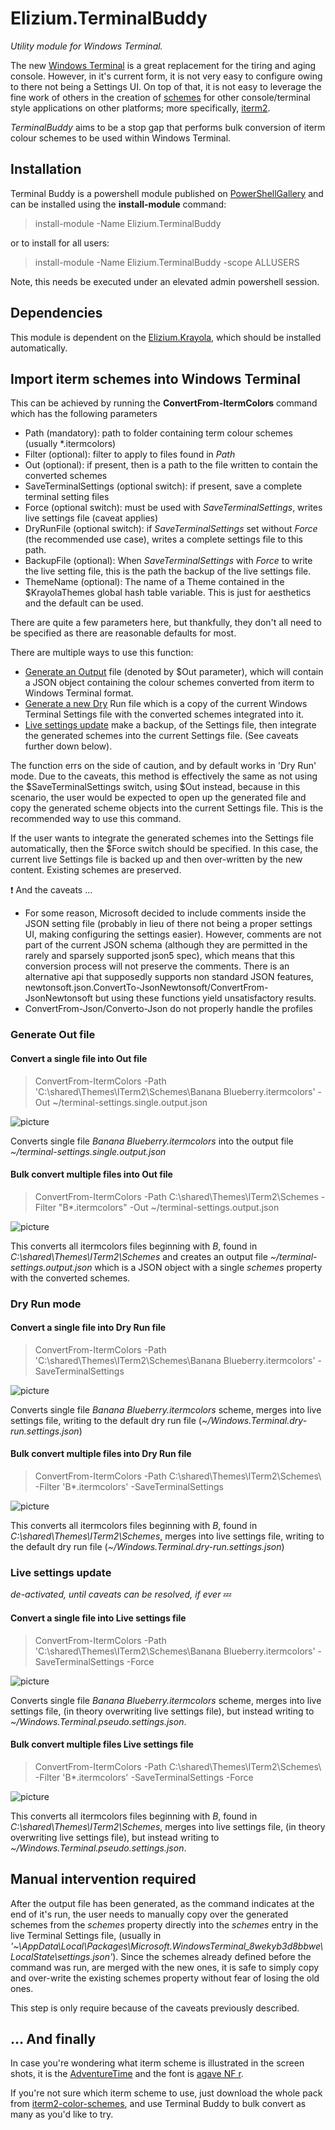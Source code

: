 # Elizium.TerminalBuddy
*Utility module for Windows Terminal.*

The new [Windows Terminal](https://github.com/Microsoft/Terminal) is a great replacement for the tiring and aging console. However, in it's current form, it is not very easy to configure owing to there not being a Settings UI. On top of that, it is not easy to leverage the fine work of others in the creation of [schemes](https://github.com/mbadolato/iTerm2-Color-Schemes) for other console/terminal style applications on other platforms; more specifically, [iterm2](https://iterm2.com/).

*TerminalBuddy* aims to be a stop gap that performs bulk conversion of iterm colour schemes to be used within Windows Terminal.

## Installation

Terminal Buddy is a powershell module published on [PowerShellGallery](https://www.powershellgallery.com/packages/Elizium.TerminalBuddy) and can be installed using the **install-module** command:

> install-module -Name Elizium.TerminalBuddy

or to install for all users:

> install-module -Name Elizium.TerminalBuddy -scope ALLUSERS

Note, this needs be executed under an elevated admin powershell session.

## Dependencies

This module is dependent on the [Elizium.Krayola](https://www.powershellgallery.com/packages/Elizium.Krayola), which should be installed automatically.

## Import iterm schemes into Windows Terminal

This can be achieved by running the **ConvertFrom-ItermColors** command which has the following parameters

* Path (mandatory): path to folder containing term colour schemes (usually *.itermcolors)
* Filter (optional): filter to apply to files found in *Path*
* Out (optional): if present, then is a path to the file written to contain the converted schemes
* SaveTerminalSettings (optional switch): if present, save a complete terminal setting files
* Force (optional switch): must be used with *SaveTerminalSettings*, writes live settings file (caveat applies)
* DryRunFile (optional switch): if *SaveTerminalSettings* set without *Force* (the recommended use case), writes a complete settings file to this path.
* BackupFile (optional): When *SaveTerminalSettings* with *Force* to write the live setting file, this is the path the backup of the live settings file.
* ThemeName (optional): The name of a Theme contained in the $KrayolaThemes global hash table variable. This is just for aesthetics and the default can be used.

There are quite a few parameters here, but thankfully, they don't all need to be specified as there are reasonable defaults for most.

There are multiple ways to use this function:

* [Generate an Output](#Generate-Out-file) file (denoted by $Out parameter), which will contain a JSON object containing the colour schemes converted from iterm to Windows Terminal format.
* [Generate a new Dry](#Dry-Run-mode) Run file which is a copy of the current Windows Terminal Settings file with the converted schemes integrated into it.
* [Live settings update](#Live-settings-update) make a backup, of the Settings file, then integrate the generated schemes into the current Settings file. (See caveats further down below).

The function errs on the side of caution, and by default works in 'Dry Run' mode. Due to the caveats, this method is effectively the same as not using the $SaveTerminalSettings switch, using $Out instead, because in this scenario, the user would be expected to open up the generated file and copy the generated scheme objects into the current Settings file. This is the recommended way to use this command.

If the user wants to integrate the generated schemes into the Settings file automatically, then the $Force switch should be specified. In this case, the current live Settings file is backed up and then over-written by the new content. Existing schemes are preserved.

:heavy_exclamation_mark: And the caveats ...

* For some reason, Microsoft decided to include comments inside the JSON setting file (probably in lieu of there not being a proper settings UI, making configuring the settings easier). However, comments are not part of the current JSON schema (although they are permitted in the rarely and sparsely supported json5 spec), which means that this conversion process will not preserve the comments. There is an alternative api that supposedly supports non standard JSON features, newtonsoft.json.ConvertTo-JsonNewtonsoft/ConvertFrom-JsonNewtonsoft but using these functions yield unsatisfactory results.
* ConvertFrom-Json/Converto-Json do not properly handle the profiles

### Generate Out file

#### Convert a single file into Out file

> ConvertFrom-ItermColors -Path 'C:\shared\Themes\ITerm2\Schemes\Banana Blueberry.itermcolors'  -Out ~/terminal-settings.single.output.json

![picture](resources/images/single.out.banana-blueberry.jpg)

Converts single file *Banana Blueberry.itermcolors* into the output file *~/terminal-settings.single.output.json*

#### Bulk convert multiple files into Out file

> ConvertFrom-ItermColors -Path C:\shared\Themes\ITerm2\Schemes -Filter "B*.itermcolors" -Out ~/terminal-settings.output.json

![picture](resources/images/bulk.out.b-star.jpg)

This converts all itermcolors files beginning with *B*, found in *C:\shared\Themes\ITerm2\Schemes* and creates an output file *~/terminal-settings.output.json* which is a JSON object with a single *schemes* property with the converted schemes.

### Dry Run mode

#### Convert a single file into Dry Run file

> ConvertFrom-ItermColors -Path 'C:\shared\Themes\ITerm2\Schemes\Banana Blueberry.itermcolors' -SaveTerminalSettings

![picture](resources/images/single.dry-run.banana-blueberry.jpg)

Converts single file *Banana Blueberry.itermcolors* scheme, merges into live settings file, writing to the default dry run file (*~/Windows.Terminal.dry-run.settings.json*)

#### Bulk convert multiple files into Dry Run file

> ConvertFrom-ItermColors -Path C:\shared\Themes\ITerm2\Schemes\ -Filter 'B*.itermcolors' -SaveTerminalSettings

![picture](resources/images/bulk.dry-run.b-star.jpg)

This converts all itermcolors files beginning with *B*, found in *C:\shared\Themes\ITerm2\Schemes*, merges into live settings file, writing to the default dry run file (*~/Windows.Terminal.dry-run.settings.json*)

### Live settings update

*de-activated, until caveats can be resolved, if ever* :zzz:

#### Convert a single file into Live settings file

> ConvertFrom-ItermColors -Path 'C:\shared\Themes\ITerm2\Schemes\Banana Blueberry.itermcolors' -SaveTerminalSettings -Force

![picture](resources/images/single.live.banana-blueberry.jpg)

Converts single file *Banana Blueberry.itermcolors* scheme, merges into live settings file, (in theory overwriting live settings file), but instead writing to *~/Windows.Terminal.pseudo.settings.json*.

#### Bulk convert multiple files Live settings file

> ConvertFrom-ItermColors -Path C:\shared\Themes\ITerm2\Schemes\ -Filter 'B*.itermcolors' -SaveTerminalSettings -Force

![picture](resources/images/bulk.live.b-star.jpg)

This converts all itermcolors files beginning with *B*, found in *C:\shared\Themes\ITerm2\Schemes*, merges into live settings file, (in theory overwriting live settings file), but instead writing to *~/Windows.Terminal.pseudo.settings.json*.

## Manual intervention required

After the output file has been generated, as the command indicates at the end of it's run, the user needs to manually copy over the generated schemes from the *schemes* property directly into the *schemes* entry in the live Terminal Settings file, (usually in *'~\AppData\Local\Packages\Microsoft.WindowsTerminal_8wekyb3d8bbwe\LocalState\settings.json'*). Since the schemes already defined before the command was run, are merged with the new ones, it is safe to simply copy and over-write the existing schemes property without fear of losing the old ones.

This step is only require because of the caveats previously described.

## ... And finally

In case you're wondering what iterm scheme is illustrated in the screen shots, it is the [AdventureTime](https://github.com/mbadolato/iTerm2-Color-Schemes/blob/master/schemes/AdventureTime.itermcolors) and the font is [agave NF r](https://www.nerdfonts.com/).

If you're not sure which iterm scheme to use, just download the whole pack from [iterm2-color-schemes](https://iterm2colorschemes.com/), and use Terminal Buddy to bulk convert as many as you'd like to try.
